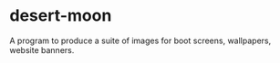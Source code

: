 # desert-moon
A program to produce a suite of images for boot screens, wallpapers, website banners.
